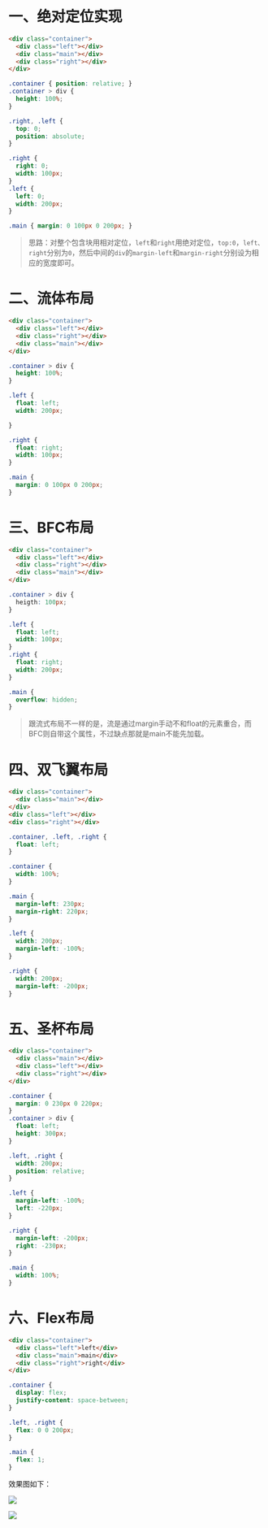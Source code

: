 # 一、绝对定位实现

```html
<div class="container">
  <div class="left"></div>
  <div class="main"></div>
  <div class="right"></div>
</div>
```
```css
.container { position: relative; }
.container > div {
  height: 100%;
}

.right, .left {
  top: 0;
  position: absolute;
}

.right {
  right: 0;
  width: 100px;
}
.left {
  left: 0;
  width: 200px;
}

.main { margin: 0 100px 0 200px; }

```
> 思路：对整个包含块用相对定位，`left`和`right`用绝对定位，`top:0`，`left、right`分别为`0`，然后中间的`div`的`margin-left`和`margin-right`分别设为相应的宽度即可。 


# 二、流体布局
```html
<div class="container">
  <div class="left"></div>
  <div class="right"></div>
  <div class="main"></div>
</div>

```

```css
.container > div {
  height: 100%;
}

.left {
  float: left;
  width: 200px;

}

.right {
  float: right;
  width: 100px;
}

.main {
  margin: 0 100px 0 200px;
}
```

# 三、BFC布局

```html
<div class="container">
  <div class="left"></div>
  <div class="right"></div>
  <div class="main"></div>
</div>
```

```css
.container > div {
  heigth: 100px;
}

.left {
  float: left;
  width: 100px;
}
.right {
  float: right;
  width: 200px;
}

.main {
  overflow: hidden;
}
```

> 跟流式布局不一样的是，流是通过margin手动不和float的元素重合，而BFC则自带这个属性，不过缺点那就是main不能先加载。

# 四、双飞翼布局

```html
<div class="container">
  <div class="main"></div>
</div>
<div class="left"></div>
<div class="right"></div>
```

```css
.container, .left, .right {
  float: left;
}

.container {
  width: 100%;
}

.main {
  margin-left: 230px;
  margin-right: 220px;
}

.left {
  width: 200px;
  margin-left: -100%;
}

.right {
  width: 200px;
  margin-left: -200px;
}
```

# 五、圣杯布局
```html
<div class="container">
  <div class="main"></div>
  <div class="left"></div>
  <div class="right"></div>
</div>
```

```css 
.container {
  margin: 0 230px 0 220px;
}
.container > div {
  float: left;
  height: 300px;
}

.left, .right {
  width: 200px;
  position: relative;
}

.left {
  margin-left: -100%;
  left: -220px;
}

.right {
  margin-left: -200px;
  right: -230px;
}

.main {
  width: 100%;
}
```

# 六、Flex布局 

```html
<div class="container">
  <div class="left">left</div>
  <div class="main">main</div>
  <div class="right">right</div>
</div>
```

```css
.container {
  display: flex;
  justify-content: space-between;
}

.left, .right {
  flex: 0 0 200px;
}

.main {
  flex: 1;
}

```

效果图如下：

![](https://user-gold-cdn.xitu.io/2018/12/14/167ab9995dcfbd79?w=609&h=80&f=png&s=3630)


![](https://user-gold-cdn.xitu.io/2018/12/14/167ab99d8c13b172?w=330&h=84&f=png&s=3180)